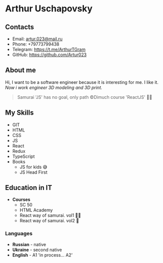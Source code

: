 # Arthur Uschapovsky
## **Contacts**
* Email: artur.023@mail.ru
* Phone: +79773799438
* Telegram: https://t.me/ArthurTGram
* GitHub: https://github.com/Artur023

## **About me**
Hi, I want to be a software engineer
because it is interesting for me. I like it.
*Now i work engineer 3D modeling and 3D print.*

> Samurai 'JS' has no goal, only path
©Dimuch course 'ReactJS' 🥷🏼
## **My Skills**
* GIT
* HTML
* CSS
* JS
* React
* Redux
* TypeScript
* Books
    * JS for kids 😅
    * JS Head First
## **Education in IT**
* **Courses**
    * SC 50
    * HTML Academy
    * React way of samurai. vol1 🥷🏼
    * React way of samurai. vol2 👹
### **Languages**
* **Russian** - native
* **Ukraine** - second native
* **English** - A1 'in process... A2'